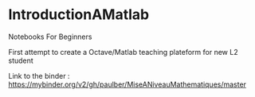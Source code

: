 # IntroductionAMatlab
Notebooks For Beginners

First attempt to create a Octave/Matlab teaching plateform for new L2 student

Link to the binder : https://mybinder.org/v2/gh/paulber/MiseANiveauMathematiques/master

